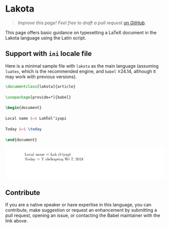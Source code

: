 # Lakota

<blockquote>
  <p><em>Improve this page! Feel free to draft a pull request <a href="https://github.com/latex3/babel/tree/docs/docs">on GitHub</a>.</em></p>
</blockquote>

This page offers basic guidance on typesetting a LaTeX document in the
Lakota language using the Latin script.

## Support with `ini` locale file

Here is a minimal sample file with `lakota` as the main language
(assuming `luatex`, which is the recommended engine, and `babel` ≥24.14,
although it may work with previous versions).

```tex
\documentclass[lakota]{article}

\usepackage[provide=*]{babel}

\begin{document}

Local name $=$ Lakȟólʼiyapi

Today $=$ \today

\end{document}
```

![](../media/locale-lakota.png)

## Contribute

If you are a native speaker or have expertise in this language, you can
contribute, make suggestion or request an enhancement by submitting a
pull request, opening an issue, or contacting the Babel maintainer with
the link above.